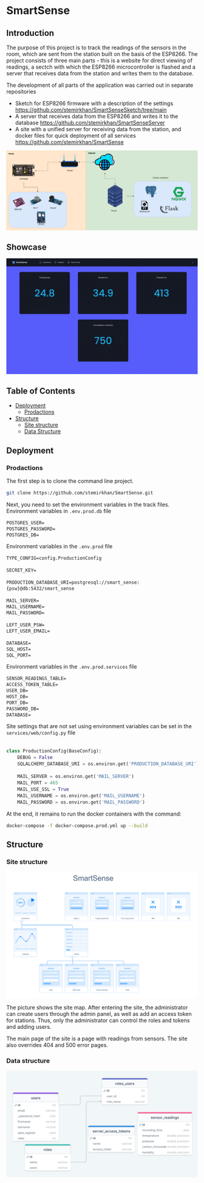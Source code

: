 # SmartSense
## Introduction
The purpose of this project is to track the readings of the sensors in the room, which are sent from the station built on the basis of the ESP8266. The project consists of three main parts - this is a website for direct viewing of readings, a sectch with which the ESP8266 microcontroller is flashed and a server that receives data from the station and writes them to the database.

The development of all parts of the application was carried out in separate repositories
-   Sketch for ESP8266 firmware with a description of the settings https://github.com/stemirkhan/SmartSenseSketch/tree/main
- A server that receives data from the ESP8266 and writes it to the database https://github.com/stemirkhan/SmartSenseServer
- A site with a unified server for receiving data from the station, and docker files for quick deployment of all services https://github.com/stemirkhan/SmartSense

![General scheme](readme-assets/general-scheme.png)


## Showcase

![Responsiveness of the site](readme-assets/responsiveness.gif)

 ## Table of Contents


  - [Deployment](#deployment)
    - [Prodactions](#prodactions)
  - [Structure](#structure)
      - [Site structure](#site-structure)
      - [Data Structure](#data-structure)


## Deployment
### Prodactions

The first step is to clone the command line project.

``` Bash
git clone https://github.com/stemirkhan/SmartSense.git
```

Next, you need to set the environment variables in the track files.  
Environment variables in `.env.prod.db` file

```
POSTGRES_USER=
POSTGRES_PASSWORD=
POSTGRES_DB=
```  
Environment variables in the `.env.prod` file

```
TYPE_CONFIG=config.ProductionConfig

SECRET_KEY=

PRODUCTION_DATABASE_URI=postgresql://smart_sense:{psw}@db:5432/smart_sense

MAIL_SERVER=
MAIL_USERNAME=
MAIL_PASSWORD=

LEFT_USER_PSW=
LEFT_USER_EMAIL=

DATABASE=
SQL_HOST=
SQL_PORT=
```

Environment variables in the `.env.prod.services` file

```
SENSOR_READINGS_TABLE= 
ACCESS_TOKEN_TABLE=
USER_DB=
HOST_DB=
PORT_DB=
PASSWORD_DB=
DATABASE=
```

Site settings that are not set using environment variables can be set in the `services/web/config.py` file

``` Python

class ProductionConfig(BaseConfig):
    DEBUG = False
    SQLALCHEMY_DATABASE_URI = os.environ.get('PRODUCTION_DATABASE_URI')
    
    MAIL_SERVER = os.environ.get('MAIL_SERVER')
    MAIL_PORT = 465
    MAIL_USE_SSL = True
    MAIL_USERNAME = os.environ.get('MAIL_USERNAME')
    MAIL_PASSWORD = os.environ.get('MAIL_PASSWORD')
```

At the end, it remains to run the docker containers with the command:

``` Bash
docker-compose -f docker-compose.prod.yml up --build
```

## Structure

### Site structure

![Database Design](readme-assets/site_map_scheme.png)

The picture shows the site map. After entering the site, the administrator can create users through the admin panel, as well as add an access token for stations. Thus, only the administrator can control the roles and tokens and adding users.

The main page of the site is a page with readings from sensors. The site also overrides 404 and 500 error pages.

### Data structure

![Database Design](readme-assets/sql_scheme.png)
